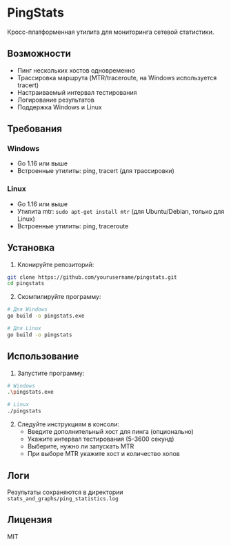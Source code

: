 # PingStats

Кросс-платформенная утилита для мониторинга сетевой статистики.

## Возможности

- Пинг нескольких хостов одновременно
- Трассировка маршрута (MTR/traceroute, на Windows используется tracert)
- Настраиваемый интервал тестирования
- Логирование результатов
- Поддержка Windows и Linux

## Требования

### Windows
- Go 1.16 или выше
- Встроенные утилиты: ping, tracert (для трассировки)

### Linux
- Go 1.16 или выше
- Утилита mtr: `sudo apt-get install mtr` (для Ubuntu/Debian, только для Linux)
- Встроенные утилиты: ping, traceroute

## Установка

1. Клонируйте репозиторий:
```bash
git clone https://github.com/yourusername/pingstats.git
cd pingstats
```

2. Скомпилируйте программу:
```bash
# Для Windows
go build -o pingstats.exe

# Для Linux
go build -o pingstats
```

## Использование

1. Запустите программу:
```bash
# Windows
.\pingstats.exe

# Linux
./pingstats
```

2. Следуйте инструкциям в консоли:
   - Введите дополнительный хост для пинга (опционально)
   - Укажите интервал тестирования (5-3600 секунд)
   - Выберите, нужно ли запускать MTR
   - При выборе MTR укажите хост и количество хопов

## Логи

Результаты сохраняются в директории `stats_and_graphs/ping_statistics.log`

## Лицензия

MIT 